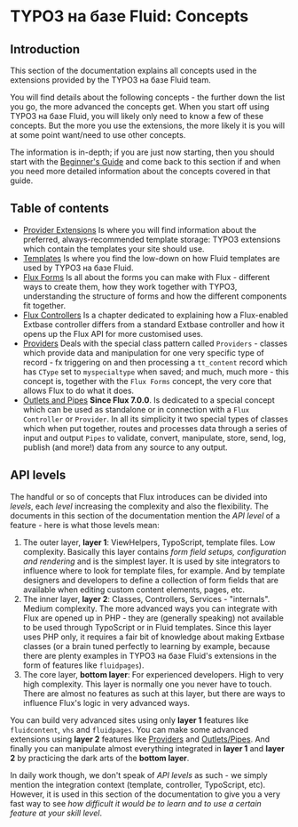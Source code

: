 TYPO3 на базе Fluid: Concepts
=============================

## Introduction

This section of the documentation explains all concepts used in the extensions provided by the TYPO3 на базе Fluid team.

You will find details about the following concepts - the further down the list you go, the more advanced the concepts get. When
you start off using TYPO3 на базе Fluid, you will likely only need to know a few of these concepts. But the more you use the
extensions, the more likely it is you will at some point want/need to use other concepts.

The information is in-depth; if you are just now starting, then you should start with the [Beginner's Guide](../BeginnersGuide.md)
and come back to this section if and when you need more detailed information about the concepts covered in that guide.

## Table of contents

* [Provider Extensions](ProviderExtensions.md)
  Is where you will find information about the preferred, always-recommended template storage: TYPO3 extensions which contain the
  templates your site should use.
* [Templates](Templates.md)
  Is where you find the low-down on how Fluid templates are used by TYPO3 на базе Fluid.
* [Flux Forms](FluxForms.md)
  Is all about the forms you can make with Flux - different ways to create them, how they work together with TYPO3, understanding
  the structure of forms and how the different components fit together.
* [Flux Controllers](FluxControllers.md)
  Is a chapter dedicated to explaining how a Flux-enabled Extbase controller differs from a standard Extbase controller and how it
  opens up the Flux API for more customised uses.
* [Providers](Providers.md)
  Deals with the special class pattern called `Providers` - classes which provide data and manipulation for one very specific type
  of record - fx triggering on and then processing a `tt_content` record which has `CType` set to `myspecialtype` when saved; and
  much, much more - this concept is, together with the `Flux Forms` concept, the very core that allows Flux to do what it does.
* [Outlets and Pipes](OutletsAndPipes.md) **Since Flux 7.0.0**.
  Is dedicated to a special concept which can be used as standalone or in connection with a `Flux Controller` or `Provider`. In
  all its simplicity it two special types of classes which when put together, routes and processes data through a series of input
  and output `Pipes` to validate, convert, manipulate, store, send, log, publish (and more!) data from any source to any output.

## API levels

The handful or so of concepts that Flux introduces can be divided into _levels_, each _level_ increasing the complexity and also
the flexibility. The documents in this section of the documentation mention the _API level_ of a feature - here is what those
levels mean:

1. The outer layer, **layer 1**: ViewHelpers, TypoScript, template files. Low complexity.
   Basically this layer contains _form field setups, configuration and rendering_ and is the simplest layer. It is used by site
   integrators to influence where to look for template files, for example. And by template designers and developers to define a
   collection of form fields that are available when editing custom content elements, pages, etc.
2. The inner layer, **layer 2**: Classes, Controllers, Services - "internals". Medium complexity.
   The more advanced ways you can integrate with Flux are opened up in PHP - they are (generally speaking) not available to be
   used through TypoScript or in Fluid templates. Since this layer uses PHP only, it requires a fair bit of knowledge about making
   Extbase classes (or a brain tuned perfectly to learning by example, because there are plenty examples in TYPO3 на базе Fluid's
   extensions in the form of features like `fluidpages`).
3. The core layer, **bottom layer**: For experienced developers. High to very high complexity.
   This layer is normally one you never have to touch. There are almost no features as such at this layer, but there are ways to
   influence Flux's logic in very advanced ways.

You can build very advanced sites using only **layer 1** features like `fluidcontent`, `vhs` and `fluidpages`. You can make some
advanced extensions using **layer 2** features like [Providers](Providers.md) and [Outlets/Pipes](OutletsAndPipes.md). And finally
you can manipulate almost everything integrated in **layer 1** and **layer 2** by practicing the dark arts of the **bottom layer**.

In daily work though, we don't speak of _API levels_ as such - we simply mention the integration context (template, controller,
TypoScript, etc). However, it is used in this section of the documentation to give you a very fast way to see _how difficult it
would be to learn and to use a certain feature at your skill level_.
